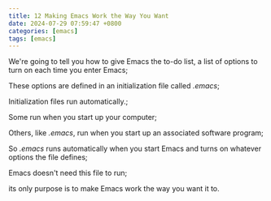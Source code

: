 ```yaml
---  
title: 12 Making Emacs Work the Way You Want  
date: 2024-07-29 07:59:47 +0800  
categories: [emacs]  
tags: [emacs]  
--- 
```

We're going to tell you how to give Emacs the to-do list, a list of options to turn on each time you enter Emacs;

These options are defined in an initialization file called *.emacs*;

Initialization files run automatically.;

Some run when you start up your computer;

Others, like *.emacs*, run when you start up an associated software program;

So *.emacs* runs automatically when you start Emacs and turns on whatever options the file defines;

Emacs doesn't need this file to run;

its only purpose is to make Emacs work the way you want it to.
